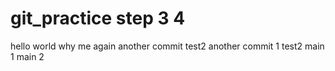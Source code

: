 # git_practice step 3 4

hello world
why me
again
another commit test2
another commit 1 test2
main 1
main 2
